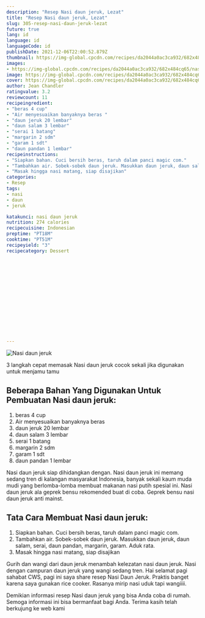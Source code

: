 ```yaml
---
description: "Resep Nasi daun jeruk, Lezat"
title: "Resep Nasi daun jeruk, Lezat"
slug: 305-resep-nasi-daun-jeruk-lezat
future: true
lang: id
language: id
languageCode: id
publishDate: 2021-12-06T22:00:52.879Z 
thumbnail: https://img-global.cpcdn.com/recipes/da2044a0ac3ca932/682x484cq65/nasi-daun-jeruk-foto-resep-utama.png
images:
- https://img-global.cpcdn.com/recipes/da2044a0ac3ca932/682x484cq65/nasi-daun-jeruk-foto-resep-utama.png
image: https://img-global.cpcdn.com/recipes/da2044a0ac3ca932/682x484cq65/nasi-daun-jeruk-foto-resep-utama.png
cover: https://img-global.cpcdn.com/recipes/da2044a0ac3ca932/682x484cq65/nasi-daun-jeruk-foto-resep-utama.png
author: Jean Chandler
ratingvalue: 3.2
reviewcount: 11
recipeingredient:
- "beras 4 cup"
- "Air menyesuaikan banyaknya beras "
- "daun jeruk 20 lembar"
- "daun salam 3 lembar"
- "serai 1 batang"
- "margarin 2 sdm"
- "garam 1 sdt"
- "daun pandan 1 lembar"
recipeinstructions:
- "Siapkan bahan. Cuci bersih beras, taruh dalam panci magic com."
- "Tambahkan air. Sobek-sobek daun jeruk. Masukkan daun jeruk, daun salam, serai, daun pandan, margarin, garam. Aduk rata."
- "Masak hingga nasi matang, siap disajikan"
categories:
- Resep
tags:
- nasi
- daun
- jeruk

katakunci: nasi daun jeruk 
nutrition: 274 calories
recipecuisine: Indonesian
preptime: "PT18M"
cooktime: "PT51M"
recipeyield: "3"
recipecategory: Dessert


     
    
    
    
    
    
    
    
    
    
    
      
    
---
```



![Nasi daun jeruk](https://img-global.cpcdn.com/recipes/da2044a0ac3ca932/682x484cq65/nasi-daun-jeruk-foto-resep-utama.png)

3 langkah cepat memasak  Nasi daun jeruk cocok sekali jika digunakan untuk menjamu tamu

<!--inarticleads1-->

## Beberapa Bahan Yang Digunakan Untuk Pembuatan Nasi daun jeruk:

1. beras 4 cup
1. Air menyesuaikan banyaknya beras 
1. daun jeruk 20 lembar
1. daun salam 3 lembar
1. serai 1 batang
1. margarin 2 sdm
1. garam 1 sdt
1. daun pandan 1 lembar

Nasi daun jeruk siap dihidangkan dengan. Nasi daun jeruk ini memang sedang tren di kalangan masyarakat Indonesia, banyak sekali kaum muda mudi yang berlomba-lomba membuat makanan nasi putih spesial ini. Nasi daun jeruk ala geprek bensu rekomended buat di coba. Geprek bensu nasi daun jeruk anti mainst. 

<!--inarticleads2-->

## Tata Cara Membuat Nasi daun jeruk:

1. Siapkan bahan. Cuci bersih beras, taruh dalam panci magic com.
1. Tambahkan air. Sobek-sobek daun jeruk. Masukkan daun jeruk, daun salam, serai, daun pandan, margarin, garam. Aduk rata.
1. Masak hingga nasi matang, siap disajikan


Gurih dan wangi dari daun jeruk menambah kelezatan nasi daun jeruk. Nasi dengan campuran daun jeruk yang wangi sedang tren. Hai selamat pagi sahabat CWS, pagi ini saya share resep Nasi Daun Jeruk. Praktis banget karena saya gunakan rice cooker. Rasanya mirip nasi uduk tapi wangiiii. 

Demikian informasi  resep Nasi daun jeruk   yang bisa Anda coba di rumah. Semoga informasi ini bisa bermanfaat bagi Anda. Terima kasih telah berkujung ke web kami
